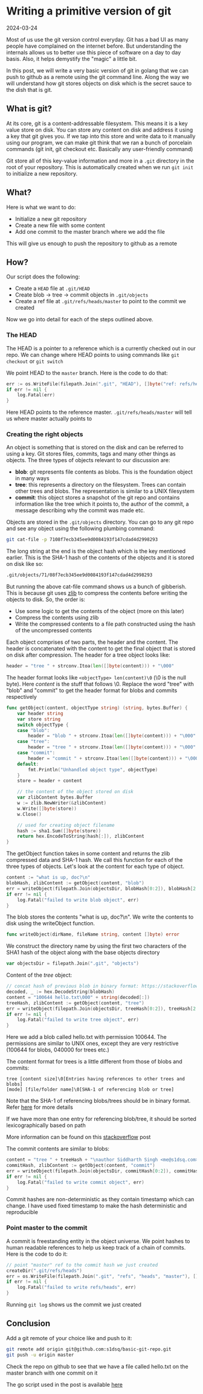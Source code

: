 # Writing a primitive version of git

2024-03-24

Most of us use the git version control everyday. Git has a bad UI as many people
have complained on the internet before. But understanding the internals allows
us to better use this piece of software on a day to day basis. Also, it helps
demystify the "magic" a little bit.

In this post, we will write a very basic version of git in golang that we can
push to github as a remote using the git command line. Along the way we will
understand how git stores objects on disk which is the secret sauce to the dish
that is git.

## What is git?
At its core, git is a content-addressable filesystem. This means it is a key
value store on disk. You can store any content on disk and address it using a
key that git gives you. If we tap into this store and write data to it manually
using our program, we can make git think that we ran a bunch of porcelain
commands (git init, git checkout etc. Basically any user-friendly
command)

Git store all of this key-value information and more in a `.git` directory in
the root of your repository. This is automatically created when we run `git
init` to initialize a new repository.

## What?
Here is what we want to do:

- Initialize a new git repository
- Create a new file with some content
- Add one commit to the master branch where we add the file

This will give us enough to push the repository to github as a remote

## How?

Our script does the following:

- Create a `HEAD` file at `.git/HEAD`
- Create blob -> tree -> commit objects in `.git/objects`
- Create a ref file at `.git/refs/heads/master` to point to the commit we
  created

Now we go into detail for each of the steps outlined above.

### The HEAD

The HEAD is a pointer to a reference which is a currently checked out in our
repo. We can change where HEAD points to using commands like `git checkout` or
`git switch`

We point HEAD to the `master` branch. Here is the code to do that:

```go
err := os.WriteFile(filepath.Join(".git", "HEAD"), []byte("ref: refs/heads/master\n"), 0644)
if err != nil {
    log.Fatal(err)
}
```
Here HEAD points to the reference master. `.git/refs/heads/master` will tell us
where master actually points to

### Creating the right objects

An object is something that is stored on the disk and can be referred to using a
key. Git stores files, commits, tags and many other things as objects. The three
types of objects relevant to our discussion are:

- **blob**: git represents file contents as blobs. This is the foundation object
  in many ways
- **tree**: this represents a directory on the filesystem. Trees can contain
  other trees and blobs. The representation is similar to a UNIX filesystem
- **commit**: this object stores a snapshot of the git repo and contains
  information like the tree which it points to, the author of the commit, a
  message describing why the commit was made etc.

Objects are stored in the `.git/objects` directory. You can go to any git repo
and see any object using the following plumbing command:
```sh
git cat-file -p 7108f7ecb345ee9d0084193f147cdad4d2998293
```

The long string at the end is the object hash which is the key mentioned
earlier. This is the SHA-1 hash of the contents of the objects and it is stored
on disk like so:
```sh
.git/objects/71/08f7ecb345ee9d0084193f147cdad4d2998293
```

But running the above cat-file command shows us a bunch of gibberish. This is
because git uses [zlib](https://en.wikipedia.org/wiki/Zlib) to compress the
contents before writing the objects to disk. So, the order is:
- Use some logic to get the contents of the object (more on this later)
- Compress the contents using zlib
- Write the compressed contents to a file path constructed using the hash of the
  uncompressed contents

Each object comprises of two parts, the header and the content. The header is
concatenated with the content to get the final object that is stored on disk
after compression. The header for a tree object looks like:

```go
header = "tree " + strconv.Itoa(len([]byte(content))) + "\000"
```

The header format looks like `<objectType> len(content)\0` (\0 is the null
byte). Here *content* is the stuff that follows \0. Replace the word "tree" with
"blob" and "commit" to get the header format for blobs and commits respectively

```go
func getObject(content, objectType string) (string, bytes.Buffer) {
	var header string
	var store string
	switch objectType {
	case "blob":
		header = "blob " + strconv.Itoa(len([]byte(content))) + "\000"
	case "tree":
		header = "tree " + strconv.Itoa(len([]byte(content))) + "\000"
	case "commit":
		header = "commit " + strconv.Itoa(len([]byte(content))) + "\000"
	default:
		fmt.Println("Unhandled object type", objectType)
	}
	store = header + content

	// the content of the object stored on disk
	var zlibContent bytes.Buffer
	w := zlib.NewWriter(&zlibContent)
	w.Write([]byte(store))
	w.Close()

	// used for creating object filename
	hash := sha1.Sum([]byte(store))
	return hex.EncodeToString(hash[:]), zlibContent
}
```

The getObject function takes in some content and returns the zlib compressed
data and SHA-1 hash. We call this function for each of the three types of
objects. Let's look at the content for each type of object.

```go
content := "what is up, doc?\n"
blobHash, zlibContent := getObject(content, "blob")
err = writeObject(filepath.Join(objectsDir, blobHash[0:2]), blobHash[2:], zlibContent.Bytes())
if err != nil {
	log.Fatal("failed to write blob object", err)
}
```

The blob stores the contents "what is up, doc?\n". We write the contents to disk
using the writeObject function.

```go
func writeObject(dirName, fileName string, content []byte) error
```

We construct the directory name by using the first two characters of the SHA1
hash of the object along with the base objects directory
```go
var objectsDir = filepath.Join(".git", "objects")
```
Content of the *tree* object:

```go
// concat hash of previous blob in binary format: https://stackoverflow.com/a/33039114
decoded, _ := hex.DecodeString(blobHash)
content = "100644 hello.txt\000" + string(decoded[:])
treeHash, zlibContent := getObject(content, "tree")
err = writeObject(filepath.Join(objectsDir, treeHash[0:2]), treeHash[2:], zlibContent.Bytes())
if err != nil {
    log.Fatal("failed to write tree object", err)
}
```
Here we add a blob called hello.txt with permission 100644. The permissions are
similar to UNIX ones, except they are very restrictive (100644 for blobs, 040000
for trees etc.)

The content format for trees is a little different from those of blobs and
commits:
```
tree [content size]\0[Entries having references to other trees and blobs]
[mode] [file/folder name]\0[SHA-1 of referencing blob or tree]
```

Note that the SHA-1 of referencing blobs/trees should be in binary format. Refer
[here](https://stackoverflow.com/a/33039114) for more details

If we have more than one entry for referencing blob/tree, it should be sorted
lexicographically based on path

More information can be found on this
[stackoverflow](https://stackoverflow.com/questions/14790681/what-is-the-internal-format-of-a-git-tree-object)
post

The commit contents are similar to blobs:
```go
content = "tree " + treeHash + "\nauthor Siddharth Singh <me@s1dsq.com> 1708260537 +0530\ncommitter Siddharth Singh <me@s1dsq.com> 1708260537 +0530\n\nAdd hello.txt\n"
commitHash, zlibContent := getObject(content, "commit")
err = writeObject(filepath.Join(objectsDir, commitHash[0:2]), commitHash[2:], zlibContent.Bytes())
if err != nil {
    log.Fatal("failed to write commit object", err)
}
```

Commit hashes are non-deterministic as they contain timestamp which can change.
I have used fixed timestamp to make the hash deterministic and reproducible

### Point master to the commit

A commit is freestanding entity in the object universe. We point hashes to human
readable references to help us keep track of a chain of commits. Here is the
code to do it:

```go
// point "master" ref to the commit hash we just created
createDir(".git/refs/heads")
err = os.WriteFile(filepath.Join(".git", "refs", "heads", "master"), []byte(commitHash), 0644)
if err != nil {
    log.Fatal("failed to write refs/heads", err)
}
```

Running `git log` shows us the commit we just created

## Conclusion

Add a git remote of your choice like and push to it:
```sh
git remote add origin git@github.com:s1dsq/basic-git-repo.git
git push -u origin master
```

Check the repo on github to see that we have a file called hello.txt on the
master branch with one commit on it

The go script used in the post is available [here](https://github.com/s1dsq/primitive-git)
